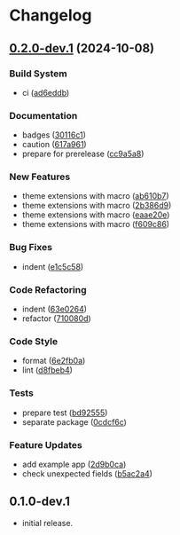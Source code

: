 # Changelog

## [0.2.0-dev.1](https://github.com/ronnnnn/thema/compare/thema-v0.1.0-dev.1...thema-v0.2.0-dev.1) (2024-10-08)


### Build System

* ci ([ad6eddb](https://github.com/ronnnnn/thema/commit/ad6eddbdd14c59c7cda3b3d35bbddcd2f24f2e9d))


### Documentation

* badges ([30116c1](https://github.com/ronnnnn/thema/commit/30116c1d0d579534f7adc119bf0d11cc302a1bc7))
* caution ([617a961](https://github.com/ronnnnn/thema/commit/617a961ce06ca5e3acb6ead506d30eb43323e89a))
* prepare for prerelease ([cc9a5a8](https://github.com/ronnnnn/thema/commit/cc9a5a852dc2afd7428d34ada72a0833f84e091f))


### New Features

* theme extensions with macro ([ab610b7](https://github.com/ronnnnn/thema/commit/ab610b748337b29ad4a5524a1e8facbe70648194))
* theme extensions with macro ([2b386d9](https://github.com/ronnnnn/thema/commit/2b386d9beeac9551530f86806f96cca0fab1aa13))
* theme extensions with macro ([eaae20e](https://github.com/ronnnnn/thema/commit/eaae20e61402cac19e267eae331b588cfa735608))
* theme extensions with macro ([f609c86](https://github.com/ronnnnn/thema/commit/f609c86b28cd9a7b0ea230db6830b273fe6af1c3))


### Bug Fixes

* indent ([e1c5c58](https://github.com/ronnnnn/thema/commit/e1c5c58c45f13296e4262314a7bb1e3270c22d46))


### Code Refactoring

* indent ([63e0264](https://github.com/ronnnnn/thema/commit/63e0264546bfc5226bc1fa90e356efa116c0d530))
* refactor ([710080d](https://github.com/ronnnnn/thema/commit/710080d3e11a297e56e806256fd53f23549f669d))


### Code Style

* format ([6e2fb0a](https://github.com/ronnnnn/thema/commit/6e2fb0adb257e3c624df0b87c776af459fc446f0))
* lint ([d8fbeb4](https://github.com/ronnnnn/thema/commit/d8fbeb4f307525e3877012cc3201643869fa05ce))


### Tests

* prepare test ([bd92555](https://github.com/ronnnnn/thema/commit/bd925553c1f64231e0db1f19c6a2e8ea9226b8d9))
* separate package ([0cdcf6c](https://github.com/ronnnnn/thema/commit/0cdcf6c44c56e1288eee67e5b76736b14c720422))


### Feature Updates

* add example app ([2d9b0ca](https://github.com/ronnnnn/thema/commit/2d9b0ca325c691c33ac9c1e5255a1e057ddafe5b))
* check unexpected fields ([b5ac2a4](https://github.com/ronnnnn/thema/commit/b5ac2a4bd0ba008e27a3ea9d0fc198417a607f17))

## 0.1.0-dev.1

- initial release.
